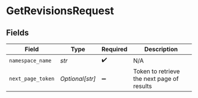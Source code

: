 # GetRevisionsRequest


## Fields

| Field                                      | Type                                       | Required                                   | Description                                |
| ------------------------------------------ | ------------------------------------------ | ------------------------------------------ | ------------------------------------------ |
| `namespace_name`                           | *str*                                      | :heavy_check_mark:                         | N/A                                        |
| `next_page_token`                          | *Optional[str]*                            | :heavy_minus_sign:                         | Token to retrieve the next page of results |